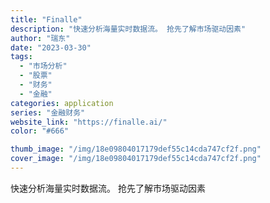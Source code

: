 ```yaml
---
title: "Finalle"
description: "快速分析海量实时数据流。 抢先了解市场驱动因素"
author: "瑞东"
date: "2023-03-30"
tags:
  - "市场分析"
  - "股票"
  - "财务"
  - "金融"
categories: application
series: "金融财务"
website_link: "https://finalle.ai/"
color: "#666"

thumb_image: "/img/18e09804017179def55c14cda747cf2f.png"
cover_image: "/img/18e09804017179def55c14cda747cf2f.png"
---
```


快速分析海量实时数据流。 抢先了解市场驱动因素